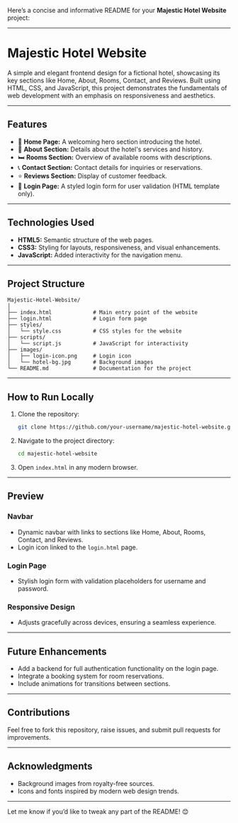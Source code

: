Here’s a concise and informative README for your **Majestic Hotel Website** project:

---

# **Majestic Hotel Website**  

A simple and elegant frontend design for a fictional hotel, showcasing its key sections like Home, About, Rooms, Contact, and Reviews. Built using HTML, CSS, and JavaScript, this project demonstrates the fundamentals of web development with an emphasis on responsiveness and aesthetics.

---

## **Features**  
- 🏨 **Home Page:** A welcoming hero section introducing the hotel.  
- 📖 **About Section:** Details about the hotel's services and history.  
- 🛏️ **Rooms Section:** Overview of available rooms with descriptions.  
- 📞 **Contact Section:** Contact details for inquiries or reservations.  
- ⭐ **Reviews Section:** Display of customer feedback.  
- 🔐 **Login Page:** A styled login form for user validation (HTML template only).  

---

## **Technologies Used**  
- **HTML5:** Semantic structure of the web pages.  
- **CSS3:** Styling for layouts, responsiveness, and visual enhancements.  
- **JavaScript:** Added interactivity for the navigation menu.  

---

## **Project Structure**  
```
Majestic-Hotel-Website/
│
├── index.html             # Main entry point of the website
├── login.html             # Login form page
├── styles/
│   └── style.css          # CSS styles for the website
├── scripts/
│   └── script.js          # JavaScript for interactivity
├── images/
│   ├── login-icon.png     # Login icon
│   └── hotel-bg.jpg       # Background images
└── README.md              # Documentation for the project
```

---

## **How to Run Locally**  
1. Clone the repository:  
   ```bash
   git clone https://github.com/your-username/majestic-hotel-website.git
   ```  
2. Navigate to the project directory:  
   ```bash
   cd majestic-hotel-website
   ```  
3. Open `index.html` in any modern browser.  

---

## **Preview**  
### Navbar  
- Dynamic navbar with links to sections like Home, About, Rooms, Contact, and Reviews.  
- Login icon linked to the `login.html` page.

### Login Page  
- Stylish login form with validation placeholders for username and password.  

### Responsive Design  
- Adjusts gracefully across devices, ensuring a seamless experience.  

---

## **Future Enhancements**  
- Add a backend for full authentication functionality on the login page.  
- Integrate a booking system for room reservations.  
- Include animations for transitions between sections.  

---

## **Contributions**  
Feel free to fork this repository, raise issues, and submit pull requests for improvements.

---

## **Acknowledgments**  
- Background images from royalty-free sources.  
- Icons and fonts inspired by modern web design trends.

---

Let me know if you’d like to tweak any part of the README! 😊